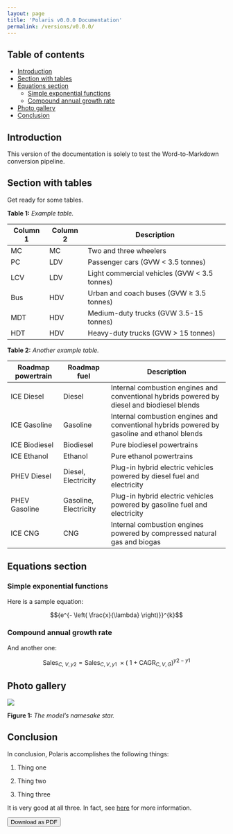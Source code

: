 ```yaml
---
layout: page
title: 'Polaris v0.0.0 Documentation'
permalink: /versions/v0.0.0/
---
```

## Table of contents
<!--ts-->
   * [Introduction](#introduction)
   * [Section with tables](#section-with-tables)
   * [Equations section](#equations-section)
      * [Simple exponential functions](#simple-exponential-functions)
      * [Compound annual growth rate](#compound-annual-growth-rate)
   * [Photo gallery](#photo-gallery)
   * [Conclusion](#conclusion)

<!-- Created by https://github.com/ekalinin/github-markdown-toc -->
<!-- Added by: gabealvarez, at: Mon Jan  9 13:36:03 PST 2023 -->

<!--te-->
## Introduction
This version of the documentation is solely to test the Word-to-Markdown conversion pipeline.

## Section with tables
Get ready for some tables.

**Table 1:** *Example table.*

| Column 1 | Column 2 | Description                                   |
| -------- | -------- | --------------------------------------------- |
| MC       | MC       | Two and three wheelers                        |
| PC       | LDV      | Passenger cars (GVW \< 3.5 tonnes)            |
| LCV      | LDV      | Light commercial vehicles (GVW \< 3.5 tonnes) |
| Bus      | HDV      | Urban and coach buses (GVW ≥ 3.5 tonnes)      |
| MDT      | HDV      | Medium-duty trucks (GVW 3.5-15 tonnes)        |
| HDT      | HDV      | Heavy-duty trucks (GVW \> 15 tonnes)          |

**Table 2:** *Another example table.*

| Roadmap powertrain | Roadmap fuel          | Description                                                                                 |
| ------------------ | --------------------- | ------------------------------------------------------------------------------------------- |
| ICE Diesel         | Diesel                | Internal combustion engines and conventional hybrids powered by diesel and biodiesel blends |
| ICE Gasoline       | Gasoline              | Internal combustion engines and conventional hybrids powered by gasoline and ethanol blends |
| ICE Biodiesel      | Biodiesel             | Pure biodiesel powertrains                                                                  |
| ICE Ethanol        | Ethanol               | Pure ethanol powertrains                                                                    |
| PHEV Diesel        | Diesel, Electricity   | Plug-in hybrid electric vehicles powered by diesel fuel and electricity                     |
| PHEV Gasoline      | Gasoline, Electricity | Plug-in hybrid electric vehicles powered by gasoline fuel and electricity                   |
| ICE CNG            | CNG                   | Internal combustion engines powered by compressed natural gas and biogas                    |

## Equations section
### Simple exponential functions

Here is a sample equation:

$${e^{- \left( \frac{x}{\lambda} \right)}}^{k}$$

### Compound annual growth rate

And another one:

$$\text{Sales}_{C,\ V,y2} = \text{Sales}_{C,V,y1}\  \times \left( \ 1 + \text{CAGR}_{C,V,G} \right)^{y2 - y1}$$

## Photo gallery
![](/polaris-doc/assets/example_pic.png)

**Figure 1:** *The model’s namesake star.*

## Conclusion
In conclusion, Polaris accomplishes the following things:

1.  Thing one

2.  Thing two

3.  Thing three

It is very good at all three. In fact, see [here](https://www.google.com/) for more information.

<button name='download' onclick="location.href='../Polaris v0.0.0 Model Documentation.pdf'">Download as PDF</button>
